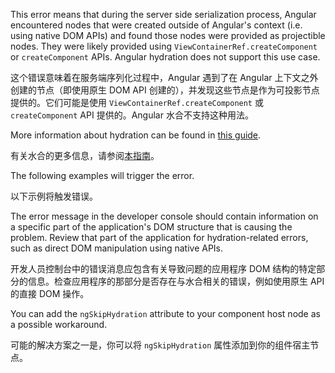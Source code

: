 This error means that during the server side serialization process, Angular encountered nodes that were created outside of Angular's context \(i.e. using native DOM APIs\) and found those nodes were provided as projectible nodes. They were likely provided using `ViewContainerRef.createComponent` or `createComponent` APIs. Angular hydration does not support this use case.

这个错误意味着在服务端序列化过程中，Angular 遇到了在 Angular 上下文之外创建的节点（即使用原生 DOM API 创建的），并发现这些节点是作为可投影节点提供的。它们可能是使用 `ViewContainerRef.createComponent` 或 `createComponent` API 提供的。Angular 水合不支持这种用法。

More information about hydration can be found in [this guide](guide/hydration).

有关水合的更多信息，请参阅[本指南](guide/hydration)。

The following examples will trigger the error.

以下示例将触发错误。

The error message in the developer console should contain information on a specific part of the application's DOM structure that is causing the problem. Review that part of the application for hydration-related errors, such as direct DOM manipulation using native APIs.

开发人员控制台中的错误消息应包含有关导致问题的应用程序 DOM 结构的特定部分的信息。检查应用程序的那部分是否存在与水合相关的错误，例如使用原生 API 的直接 DOM 操作。

You can add the `ngSkipHydration` attribute to your component host node as a possible workaround.

可能的解决方案之一是，你可以将 `ngSkipHydration` 属性添加到你的组件宿主节点。